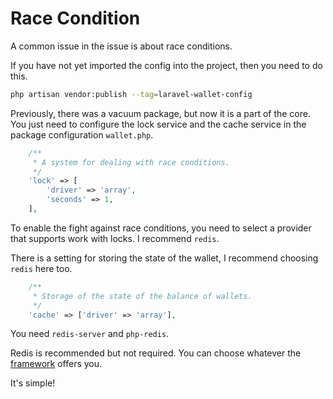 # Race Condition

A common issue in the issue is about race conditions.

If you have not yet imported the config into the project, then you need to do this.
```bash
php artisan vendor:publish --tag=laravel-wallet-config
```

Previously, there was a vacuum package, but now it is a part of the core. You just need to configure the lock service and the cache service in the package configuration `wallet.php`.

```php
    /**
     * A system for dealing with race conditions.
     */
    'lock' => [
        'driver' => 'array',
        'seconds' => 1,
    ],
```

To enable the fight against race conditions, you need to select a provider that supports work with locks. I recommend `redis`.

There is a setting for storing the state of the wallet, I recommend choosing `redis` here too.

```php
    /**
     * Storage of the state of the balance of wallets.
     */
    'cache' => ['driver' => 'array'],
```

You need `redis-server` and `php-redis`.

Redis is recommended but not required. You can choose whatever the [framework](https://laravel.com/docs/8.x/cache#introduction) offers you.

It's simple!
